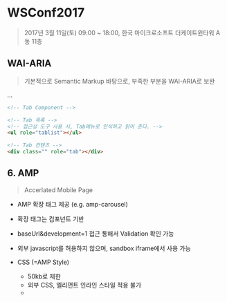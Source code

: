 # WSConf2017

> 2017년 3월 11일(토) 09:00 ~ 18:00, 한국 마이크로소프트 더케이트윈타워 A동 11층

## WAI-ARIA

> 기본적으로 Semantic Markup 바탕으로, 부족한 부분을 WAI-ARIA로 보완

...

```html
<!-- Tab Component -->

<!-- Tab 목록 -->
<!-- 접근성 도구 사용 시, Tab메뉴로 인식하고 읽어 준다. -->
<ul role="tablist"></ul>

<!-- Tab 컨텐츠 -->
<div class="" role="tab"></div>
```

## 6. AMP

> Accerlated Mobile Page

- AMP 확장 태그 제공 (e.g. amp-carousel)
- 확장 태그는 컴포넌트 기반
- baseUrl&development=1 접근 통해서 Validation 확인 가능
- 외부 javascript를 허용하지 않으며, sandbox iframe에서 사용 가능

- CSS (=AMP Style)
    - 50kb로 제한
    - 외부 CSS, 엘리먼트 인라인 스타일 적용 불가
    - <style>로 선언된 인라인 스타일만 적용 가능

- Optimization
    - measure 작업 먼저 -> mutation 작업 나중에


## 7. 이미지는 마크업의 반이다

> 컨텐츠에 따라 적절한 이미지의 품질과 포맷을 정해야한다. 무조건 좋은 품질을 사용하는 것은 적절하지 않다. UI개발자의 몫

- 포토샵에서 웹용 이미지(JPG, GIF, PNG)로 내보낼 때, 메타데이터를 포함하지 않는 것이 좋다.

- 다양한 색상 이미지: JPEG (Best) > PNG-24 > ...
- 다양한 색상의 반투명 이미지: PNG-24 (Best)

- 스프라이트
    - 스프라이트 이미지는 자주 바뀌지 않는 이미지를 대상으로 만드는 것이 좋다.
    - 제작시 간격(2px)을 두는 이유는 태블릿의 사파리에서 이미지가 넘쳐보이는 것을 방지하기 위함
    - 크기와 위치를 짝수 값으로 설정하는 것이 좋다. (홀수는 정확한 비율료 표현되지 않는다. => blur처리 한 것 처럼 보여진다.)


## Reference

- WAI-ARIA
    - [예제로 살펴보는 WAI-ARIA 사례집](https://github.com/...)
- AMP
    - [페이스북 - 프론트엔드개발그룹]()

